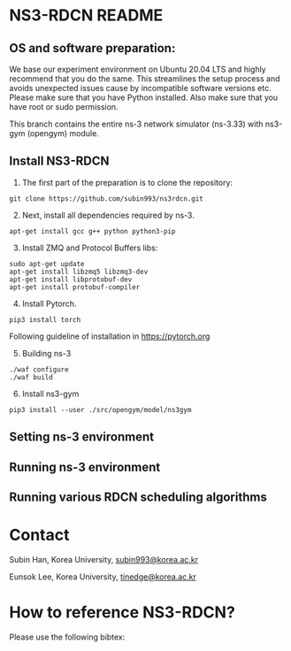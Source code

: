 NS3-RDCN README
================================

## OS and software preparation:

We base our experiment environment on Ubuntu 20.04 LTS and highly recommend that you do the same. This streamlines the setup process and avoids unexpected issues cause by incompatible software versions etc. Please make sure that you have Python installed. Also make sure that you have root or sudo permission.

This branch contains the entire ns-3 network simulator (ns-3.33) with ns3-gym (opengym) module.

## Install NS3-RDCN 

1. The first part of the preparation is to clone the repository:

```shell
git clone https://github.com/subin993/ns3rdcn.git
```

2. Next, install all dependencies required by ns-3.

```shell
apt-get install gcc g++ python python3-pip
```

3. Install ZMQ and Protocol Buffers libs:

```shell
sudo apt-get update
apt-get install libzmq5 libzmq3-dev
apt-get install libprotobuf-dev
apt-get install protobuf-compiler
```

4. Install Pytorch.

```shell
pip3 install torch
```

Following guideline of installation in https://pytorch.org

5. Building ns-3

```shell
./waf configure
./waf build
```

6. Install ns3-gym

```shell
pip3 install --user ./src/opengym/model/ns3gym
```

## Setting ns-3 environment


## Running ns-3 environment


## Running various RDCN scheduling algorithms

Contact
================================
Subin Han, Korea University, subin993@korea.ac.kr

Eunsok Lee, Korea University, tinedge@korea.ac.kr


How to reference NS3-RDCN?
================================
Please use the following bibtex:


